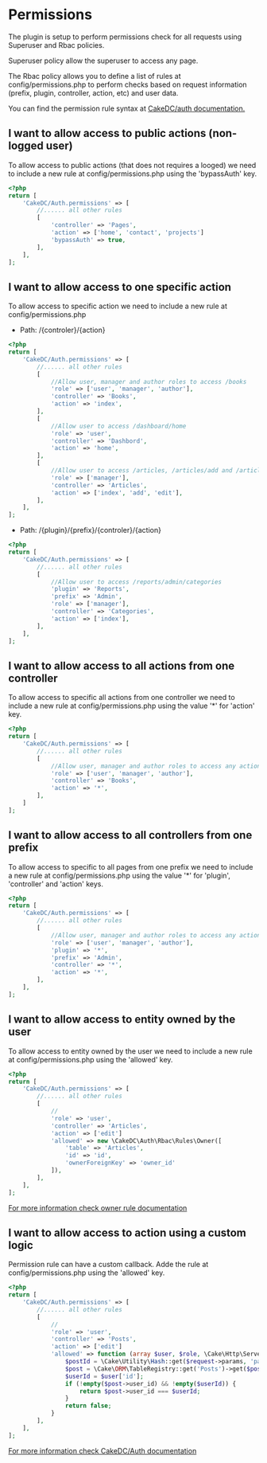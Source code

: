 Permissions
===========
The plugin is setup to perform permissions check for all requests using
Superuser and Rbac policies.

Superuser policy allow the superuser to access any page.

The Rbac policy allows you to define a list of rules at config/permissions.php
to perform checks based on request information (prefix, plugin, controller, action, etc)
and user data.

You can find the permission rule syntax at [CakeDC/auth documentation.](https://github.com/CakeDC/auth/blob/master/Docs/Documentation/Rbac.md#permission-rules-syntax)

I want to allow access to public actions (non-logged user)
----------------------------------------------------------
To allow access to public actions (that does not requires a looged) we need to include a new rule at config/permissions.php
using the 'bypassAuth' key.

```php
<?php
return [
    'CakeDC/Auth.permissions' => [
        //...... all other rules
        [
            'controller' => 'Pages',
            'action' => ['home', 'contact', 'projects']
            'bypassAuth' => true,
        ],
    ],
];
```

I want to allow access to one specific action
---------------------------------------------
To allow access to specific action we need to include a new rule at config/permissions.php

- Path: /{controler}/{action}
```php
<?php
return [
    'CakeDC/Auth.permissions' => [
        //...... all other rules
        [
            //Allow user, manager and author roles to access /books
            'role' => ['user', 'manager', 'author'],
            'controller' => 'Books',
            'action' => 'index',
        ],
        [
            //Allow user to access /dashboard/home
            'role' => 'user',
            'controller' => 'Dashbord',
            'action' => 'home',
        ],
        [
            //Allow user to access /articles, /articles/add and /article/edit
            'role' => ['manager'],
            'controller' => 'Articles',
            'action' => ['index', 'add', 'edit'],
        ],
    ],
];
```

- Path: /{plugin}/{prefix}/{controler}/{action}
```php
<?php
return [
    'CakeDC/Auth.permissions' => [
        //...... all other rules
        [
            //Allow user to access /reports/admin/categories
            'plugin' => 'Reports',
            'prefix' => 'Admin',
            'role' => ['manager'],
            'controller' => 'Categories',
            'action' => ['index'],
        ],
    ],
];
```

I want to allow access to all actions from one controller
---------------------------------------------------------
To allow access to specific all actions from one controller we need to include a new rule at config/permissions.php
using the value '*' for 'action'  key.

```php
<?php
return [
    'CakeDC/Auth.permissions' => [
        //...... all other rules
        [
            //Allow user, manager and author roles to access any action from books controller
            'role' => ['user', 'manager', 'author'],
            'controller' => 'Books',
            'action' => '*',
        ],
    ]
];
```

I want to allow access to all controllers from one prefix
---------------------------------------------
To allow access to specific to all pages from one prefix we need to include a new rule at config/permissions.php
using the value '*' for 'plugin', 'controller' and 'action' keys.

```php
<?php
return [
    'CakeDC/Auth.permissions' => [
        //...... all other rules
        [
            //Allow user, manager and author roles to access any action from books controller
            'role' => ['user', 'manager', 'author'],
            'plugin' => '*',
            'prefix' => 'Admin',
            'controller' => '*',
            'action' => '*',
        ],
    ],
];
```

I want to allow access to entity owned by the user
--------------------------------------------------
To allow access to entity owned by the user we need to include a new rule
at config/permissions.php using the 'allowed' key.

```php
<?php
return [
    'CakeDC/Auth.permissions' => [
        //...... all other rules
        [
            //
            'role' => 'user',
            'controller' => 'Articles',
            'action' => ['edit']
            'allowed' => new \CakeDC\Auth\Rbac\Rules\Owner([
                'table' => 'Articles',
                'id' => 'id',
                'ownerForeignKey' => 'owner_id'
            ]),
        ],
    ],
];
```

[For more information check owner rule documentation](https://github.com/CakeDC/auth/blob/6.next-cake4/Docs/Documentation/OwnerRule.md)


I want to allow access to action using a custom logic
----------------------------------------------------
Permission rule can have a custom callback. Adde the rule at config/permissions.php using the 'allowed' key.

```php
<?php
return [
    'CakeDC/Auth.permissions' => [
        //...... all other rules
        [
            //
            'role' => 'user',
            'controller' => 'Posts',
            'action' => ['edit']
            'allowed' => function (array $user, $role, \Cake\Http\ServerRequest $request) {
                $postId = \Cake\Utility\Hash::get($request->params, 'pass.0');
                $post = \Cake\ORM\TableRegistry::get('Posts')->get($postId);
                $userId = $user['id'];
                if (!empty($post->user_id) && !empty($userId)) {
                    return $post->user_id === $userId;
                }
                return false;
            }
        ],
    ],
];
```

[For more information check CakeDC/Auth documentation](https://github.com/CakeDC/auth/blob/6.next-cake4/Docs/Documentation/Rbac.md#permission-callbacks)

